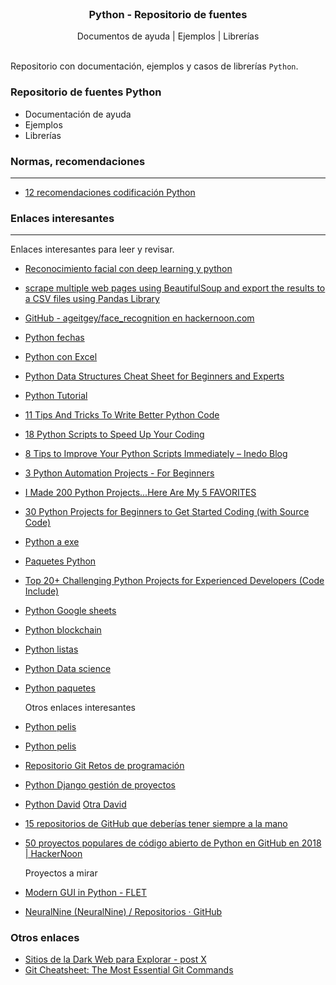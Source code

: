  <br />
<p align="center">
  <h3 align="center">Python - Repositorio de fuentes</h3>

  <p align="center">
    Documentos de ayuda | Ejemplos | Librerías
    <br>
    <br />
  </p>
</p>


Repositorio con documentación, ejemplos y casos de librerías `Python`.

### Repositorio de fuentes Python

* Documentación de ayuda
* Ejemplos
* Librerías


### Normas, recomendaciones
----------------------------------------------------------------------------------------------

* [12 recomendaciones codificación Python](https://github.com/javicuellar/Python/blob/master/Formacion/12_recomendaciones.ipynb)



### Enlaces interesantes
----------------------------------------------------------------------------------------------

  Enlaces interesantes para leer y revisar.

- [Reconocimiento facial con deep learning y python](https://cienciadedatos.net/documentos/py34-reconocimiento-facial-deeplearning-python)
- [scrape multiple web pages using BeautifulSoup and export the results to a CSV files using Pandas Library](https://morioh.com/a/13dfb167ef80/how-to-scrape-multiple-web-pages-to-csv-using-beautifulsoup?s=03)
- [GitHub - ageitgey/face_recognition en hackernoon.com](https://github.com/ageitgey/face_recognition)
- [Python fechas](https://majornetwork.net/2024/02/datetimes-with-timezones-in-python/?s=03)
- [Python con Excel](https://morioh.com/a/a97aefa3f174/how-to-automate-excel-with-python-or-replace-vba-with-python?s=03)
- [Python Data Structures Cheat Sheet for Beginners and Experts](https://morioh.com/a/5d7544234050/python-data-structures-cheat-sheet-for-beginners-and-experts)
- [Python Tutorial](https://morioh.com/a/b0a0843ff9b1/build-an-interactive-analytics-dashboard-website-using-python?s=03)
- [11 Tips And Tricks To Write Better Python Code](https://morioh.com/a/f332ff09290c/11-tips-and-tricks-to-write-better-python-code)
- [18 Python Scripts to Speed Up Your Coding](https://morioh.com/a/4f4b74ba17cc/18-python-scripts-that-help-you-write-code-faster)
- [8 Tips to Improve Your Python Scripts Immediately – Inedo Blog](https://blog.inedo.com/python/8-ways-improve-python-scripts/)
- [3 Python Automation Projects - For Beginners](https://morioh.com/a/c131d457e3a5/python-automation-for-newbies-dive-into-3-beginner-friendly-projects?s=03)
- [I Made 200 Python Projects...Here Are My 5 FAVORITES](https://morioh.com/a/2b4c846f0388/5-python-projects-with-source-code?s=03)
- [30 Python Projects for Beginners to Get Started Coding (with Source Code)](https://t.co/mVXYlcYPPK)
- [Python a exe](https://morioh.com/a/cff5f4fcdaf2/how-to-convert-python-code-to-run-as-an-exe-on-windows-11?s=03)
- [Paquetes Python](https://realpython.com/python-import/?s=03)
- [Top 20+ Challenging Python Projects for Experienced Developers (Code Include)](https://morioh.com/a/39ea16f7b844/top-20-challenging-python-projects-for-experienced-developers?s=03)
- [Python Google sheets](https://morioh.com/a/b6b75a9810fd/sort-google-sheets-worksheets-using-google-sheets-api-in-python?s=03)
- [Python blockchain](https://morioh.com/a/1da8b5265775/simplecoin-python-blockchain-prototype?s=03)
- [Python listas](https://morioh.com/a/bb810d8dd98c/python-list-methods-a-comprehensive-guide?s=03)
- [Python Data science](https://github.com/OpenCodeInterpreter/OpenCodeInterpreter?s=03)
- [Python paquetes](https://blog.inedo.com/python/packages-authoring-best-practices/?utm_campaign=Python&utm_source=twitter&utm_medium=paidsocial&utm_content=BestAuthPythonPaidTwit&s=03)

  Otros enlaces interesantes

- [Python pelis](https://github.com/AnthonyBloomer/tmdbv3api/blob/master/README.rst)
- [Python pelis](https://github.com/Hircinelt/IMDB/issues/4)
- [Repositorio Git Retos de programación](https://github.com/mouredev/retos-programacion-2023)
- [Python Django gestión de proyectos](https://morioh.com/a/0143a3147843/build-a-simple-project-management-system-from-scratch-using-django?s=03)
- [Python David](https://github.com/davidbombal?tab=repositories&s=03)
    [Otra David](https://github.com/davidbombal/red-python-scripts/tree/main?s=03)
- [15 repositorios de GitHub que deberías tener siempre a la mano](https://platzi.com/blog/15-repositorios-de-github-que-deberias-tener-siempre-a-la-mano/)
- [50 proyectos populares de código abierto de Python en GitHub en 2018 | HackerNoon](https://hackernoon.com/50-popular-python-open-source-projects-on-github-in-2018-c750f9bf56a0)


  Proyectos a mirar

- [Modern GUI in Python - FLET](https://morioh.com/a/b8f5213477ad/build-modern-graphical-user-interfaces-in-python-with-flet)
- [NeuralNine (NeuralNine) / Repositorios · GitHub](https://github.com/NeuralNine?tab=repositories)

### Otros enlaces

- [Sitios de la Dark Web para Explorar - post X](https://twitter.com/IA_Quijote/status/1759993091165937716?t=v_douB2nOSeufkNAuMJyPw&s=03)
- [Git Cheatsheet: The Most Essential Git Commands](https://morioh.com/a/68bbb7e5b5dd/git-cheatsheet-the-most-essential-git-commands)
